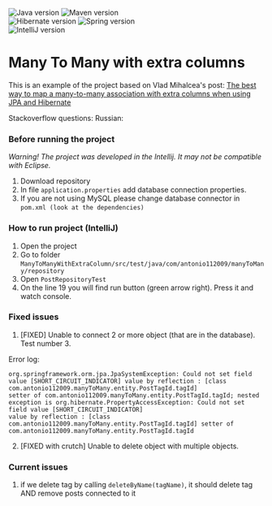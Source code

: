 ![Java version](https://img.shields.io/badge/java%20version-14.0.1-red.svg)
![Maven version](https://img.shields.io/badge/maven%20version-3.6.3-red.svg) <br>
![Hibernate version](https://img.shields.io/badge/hibernate%20version-5.4.12.Final-blue.svg)
![Spring version](https://img.shields.io/badge/spring%20framework-2.2.6.RELEASE-green.svg) <br>
![IntelliJ version](https://img.shields.io/badge/intellij%20version-2020.1.RELEASE-purple.svg)

# Many To Many with extra columns

This is an example of the project based on Vlad Mihalcea's post: [The best way to map a many-to-many association with extra columns when using JPA and Hibernate](https://vladmihalcea.com/the-best-way-to-map-a-many-to-many-association-with-extra-columns-when-using-jpa-and-hibernate/)

Stackoverflow questions:
Russian: 

### Before running the project

_Warning! The project was developed in the Intellij. It may not be compatible with Eclipse._

1. Download repository
2. In file `application.properties` add database connection properties.
3. If you are not using MySQL please change database connector in `pom.xml (look at the dependencies)`

### How to run project (IntelliJ)

1. Open the project
2. Go to folder `ManyToManyWithExtraColumn/src/test/java/com/antonio112009/manyToMany/repository`
3. Open `PostRepositoryTest`
4. On the line 19 you will find run button (green arrow right). Press it and watch console.

### Fixed issues

1. [FIXED] Unable to connect 2 or more object (that are in the database). Test number 3.

Error log:
```
org.springframework.orm.jpa.JpaSystemException: Could not set field value [SHORT_CIRCUIT_INDICATOR] value by reflection : [class com.antonio112009.manyToMany.entity.PostTagId.tagId] 
setter of com.antonio112009.manyToMany.entity.PostTagId.tagId; nested exception is org.hibernate.PropertyAccessException: Could not set field value [SHORT_CIRCUIT_INDICATOR] 
value by reflection : [class com.antonio112009.manyToMany.entity.PostTagId.tagId] setter of com.antonio112009.manyToMany.entity.PostTagId.tagId
```

2. [FIXED with crutch] Unable to delete object with multiple objects.

### Current issues

1. if we delete tag by calling `deleteByName(tagName)`, it should delete tag AND remove posts connected to it